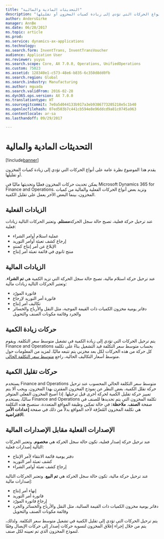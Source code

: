 ```yaml
---
title: "التحديثات المادية والمالية"
description: "يقدم هذا الموضوع نظرة عامة على أنواع الحركات التي تؤدي إلى زيادة كميات المخزون أو تقليلها."
author: AndersGirke
manager: AnnBe
ms.date: 06/20/2017
ms.topic: article
ms.prod: 
ms.service: dynamics-ax-applications
ms.technology: 
ms.search.form: InventTrans, InventTransVoucher
audience: Application User
ms.reviewer: yuyus
ms.search.scope: Core, AX 7.0.0, Operations, UnifiedOperations
ms.custom: 75023
ms.assetid: 128340e1-c573-48e6-b835-6c350d8dd0fb
ms.search.region: Global
ms.search.industry: Manufacturing
ms.author: mguada
ms.search.validFrom: 2016-02-28
ms.dyn365.ops.version: AX 7.0.0
ms.translationtype: HT
ms.sourcegitcommit: 7e0a5d044133b917a3eb9386773205218e5c1b40
ms.openlocfilehash: 07ed503b7c441cb594e8e96ddcd9a81c0745a963
ms.contentlocale: ar-sa
ms.lasthandoff: 09/29/2017

---
```


# <a name="physical-and-financial-updates"></a>التحديثات المادية والمالية

[!include[banner](../includes/banner.md)]


يقدم هذا الموضوع نظرة عامة على أنواع الحركات التي تؤدي إلى زيادة كميات المخزون أو تقليلها. 

يمكن تحديث حركات المخزون فعليًا وتحديثها ماليًا في Microsoft Dynamics 365 for Finance and Operations. وتزيد بعض أنواع الحركات الفعلية والمالية من كميات المخزون، بينما البعض الآخر يعمل على تقليل الكمية.

## <a name="physical-increases"></a>الزيادات الفعلية
عند ترحيل حركة فعلية، تصبح حالة سجل الحركة**مستلم**. وتعتبر الحركات التالية زيادات فعلية:

-   عملية استلام أوامر الشراء
-   إرجاع كشف تعبئة أوامر التوريد
-   الإبلاغ عن أمر إنتاج كمنتهٍ
-   منتج ثانوي في قائمة تعبئة أمر إنتاج

## <a name="financial-increases"></a>الزيادات المالية
عند ترحيل حركة استلام مالية، تصبح حالة سجل الحركة التي تزيد الكمية هي **تم الشراء**. وتعتبر الحركات التالية زيادات مالية:

-   فاتورة المورّد
-   فاتورة أمر التوريد لإرجاع
-   تكاليف أمر إنتاج
-   دفاتر يومية مخزون الكميات ذات القيمة الموجبة، مثل النقل والأرباح والخسائر والجرد وقائمة مكونات الصنف والتحويل

## <a name="transactions-that-increase-quantity"></a>حركات زيادة الكمية
يتم ترحيل الحركات التي تؤدي إلى زيادة الكمية في تشغيل متوسط سعر التكلفة. ويقوم Finance and Operations بحساب متوسط سعر التكلفة قيد التشغيل بناءً على تكلفة كل حركة من هذه الحركات لكل بعد مخزني يتم تتبعه ماليًا. لمزيد من المعلومات حول متوسط أسعار التكاليف الحالية، راجع [متوسط سعر التكلفة الحالي](running-average-cost-price.md).

## <a name="transactions-that-decrease-quantity"></a>حركات تقليل الكمية
يستخدم Finance and Operations متوسط سعر التكلفة الحالي المحسوب عند ترحيل حركة تقلل الكمية، بغض النظر عن نموذج المخزون المقترن بهذا المخزون. ويجب ألا يتم تمييز حركة تقليل الكمية لحركة أخرى قبل ترحيلها. إذا أصبح المخزون الفعلي المتوفر سالبًا، يستخدم Finance and Operations تكلفة المخزون التي يتم تحديدها للصنف في صفحة **الصنف**. **ملاحظة:** في حالة تمكين وظيفة المواقع المتعددة، ستصبح هذه التكلفة هي تكلفة المخزون المُعرَّفة لأحد المواقع بدلاً من ذلك في صفحة **إعدادات الأمر الافتراضية**.

## <a name="physical-issues-vs-financial-issues"></a>الإصدارات الفعلية مقابل الإصدارات المالية
عند ترحيل حركة إصدار فعلية، تكون حالة سجل الحركة هي **مخصوم**. وتعتبر الحركات التالية إصدارات فعلية:

-   دفتر يومية قائمة الانتقاء لأمر الإنتاج
-   كشف تعبئة أمر التوريد
-   إرجاع كشف تعبئة أوامر الشراء

عند ترحيل حركة مالية، تكون حالة سجل الحركة هي **تم البيع**. وتعتبر الحركات التالية إصدارات مالية:

-   إنهاء أمر إنتاج
-   فاتورة أمر التوريد
-   إرجاع فاتورة المورّد
-   دفاتر يومية مخزون الكميات ذات القيمة السالبة، مثل النقل والأرباح والخسائر والجرد وقائمة مكونات الصنف والتحويل

يتم ترحيل الحركات التي تؤدي إلى تقليل الكمية في تشغيل متوسط سعر التكلفة. ولذلك، يتم من خلال إجراء إغلاق المخزون لتسوية حركات إصدار إلى حركات الإيصال وفقًا لنموذج المخزون الذي تم تعيينه لكل صنف.





